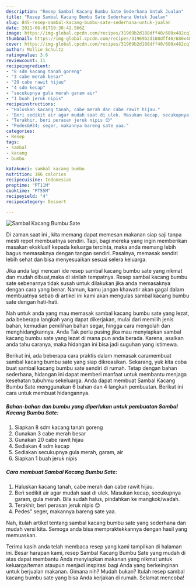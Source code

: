 ```yaml
---
description: "Resep Sambal Kacang Bumbu Sate Sederhana Untuk Jualan"
title: "Resep Sambal Kacang Bumbu Sate Sederhana Untuk Jualan"
slug: 845-resep-sambal-kacang-bumbu-sate-sederhana-untuk-jualan
date: 2021-06-01T19:38:42.566Z
image: https://img-global.cpcdn.com/recipes/31969b2d188dff40/680x482cq70/sambal-kacang-bumbu-sate-foto-resep-utama.jpg
thumbnail: https://img-global.cpcdn.com/recipes/31969b2d188dff40/680x482cq70/sambal-kacang-bumbu-sate-foto-resep-utama.jpg
cover: https://img-global.cpcdn.com/recipes/31969b2d188dff40/680x482cq70/sambal-kacang-bumbu-sate-foto-resep-utama.jpg
author: Mollie Schultz
ratingvalue: 3.6
reviewcount: 11
recipeingredient:
- "8 sdm kacang tanah goreng"
- "3 cabe merah besar"
- "20 cabe rawit hijau"
- "4 sdm kecap"
- "secukupnya gula merah garam air"
- "1 buah jeruk nipis"
recipeinstructions:
- "Haluskan kacang tanah, cabe merah dan cabe rawit hijau."
- "Beri sedikit air agar mudah saat di ulek. Masukan kecap, secukupnya garam, gula merah. Bila sudah halus, pindahkan ke mangkok/wadah."
- "Terakhir, beri perasan jeruk nipis 😊"
- "Pedes&#34; seger, makannya bareng sate yaa."
categories:
- Resep
tags:
- sambal
- kacang
- bumbu

katakunci: sambal kacang bumbu 
nutrition: 166 calories
recipecuisine: Indonesian
preptime: "PT11M"
cooktime: "PT55M"
recipeyield: "4"
recipecategory: Dessert

---
```



![Sambal Kacang Bumbu Sate](https://img-global.cpcdn.com/recipes/31969b2d188dff40/680x482cq70/sambal-kacang-bumbu-sate-foto-resep-utama.jpg)

Di zaman  saat ini , kita memang dapat memesan makanan siap saji tanpa mesti repot membuatnya sendiri. Tapi, bagi mereka yang ingin memberikan masakan eksklusif kepada keluarga tercinta, maka anda memang lebih bagus memasaknya dengan tangan sendiri. Pasalnya, memasak sendiri lebih sehat dan bisa menyesuaikan sesuai selera keluarga.

Jika anda lagi mencari ide resep sambal kacang bumbu sate yang nikmat dan mudah dibuat,maka di sinilah tempatnya. Resep sambal kacang bumbu sate  sebenarnya tidak susah untuk dilakukan jika anda memasaknya dengan cara yang benar. Namun, kamu jangan khawatir akan gagal dalam membuatnya 
sebab di artikel ini kami akan mengulas sambal kacang bumbu sate dengan hati-hati.  



Nah untuk anda yang mau memasak sambal kacang bumbu sate yang lezat, ada beberapa langkah yang dapat dikerjakan, mulai dari memilih jenis bahan, kemudian pemilihan bahan segar, hingga cara mengolah dan menghidangkannya. Anda Tak perlu pusing jika mau menyiapkan sambal kacang bumbu sate yang lezat di mana pun anda berada. Karena, asalkan anda  tahu caranya, maka hidangan ini bisa jadi suguhan yang istimewa.

Berikut ini, ada beberapa cara praktis  dalam memasak caramembuat sambal kacang bumbu sate yang siap dikreasikan. Sekarang, yuk kita coba buat sambal kacang bumbu sate sendiri di rumah. Tetap dengan bahan sederhana, hidangan ini dapat memberi manfaat untuk membantu menjaga kesehatan tubuhmu sekeluarga. Anda dapat membuat Sambal Kacang Bumbu Sate menggunakan 6 bahan dan 4 langkah pembuatan. Berikut ini cara untuk membuat hidangannya.

<!--inarticleads1-->

##### Bahan-bahan dan bumbu yang diperlukan untuk pembuatan Sambal Kacang Bumbu Sate:

1. Siapkan 8 sdm kacang tanah goreng
1. Gunakan 3 cabe merah besar
1. Gunakan 20 cabe rawit hijau
1. Sediakan 4 sdm kecap
1. Sediakan secukupnya gula merah, garam, air
1. Siapkan 1 buah jeruk nipis




<!--inarticleads2-->

##### Cara membuat Sambal Kacang Bumbu Sate:

1. Haluskan kacang tanah, cabe merah dan cabe rawit hijau.
1. Beri sedikit air agar mudah saat di ulek. Masukan kecap, secukupnya garam, gula merah. Bila sudah halus, pindahkan ke mangkok/wadah.
1. Terakhir, beri perasan jeruk nipis 😊
1. Pedes&#34; seger, makannya bareng sate yaa.




Nah, itulah artikel tentang  sambal kacang bumbu sate  yang sederhana dan mudah versi kita. Semoga anda bisa mempraktekkannya dengan hasil yang memuaskan. 

Terima kasih anda telah membaca resep yang kami tampilkan di halaman ini. Besar harapan kami, resep  Sambal Kacang Bumbu Sate yang mudah di atas dapat membantu Anda menyiapkan makanan yang nikmat untuk keluarga/teman ataupun menjadi inspirasi bagi Anda yang berkeinginan untuk berjualan makanan. Gimana nih? Mudah bukan? Itulah resep sambal kacang bumbu sate yang bisa Anda kerjakan di rumah. Selamat mencoba!

